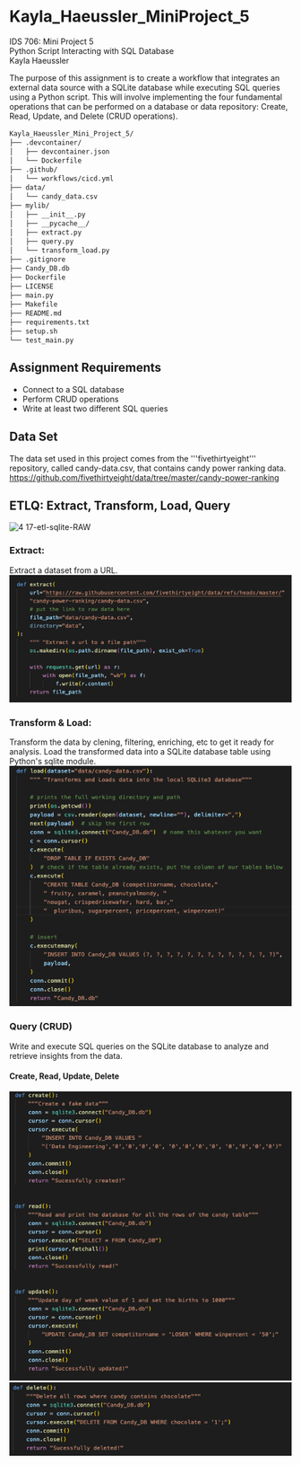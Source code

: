 # Kayla_Haeussler_MiniProject_5


IDS 706: Mini Project 5  
Python Script Interacting with SQL Database  
Kayla Haeussler  

The purpose of this assignment is to create a workflow that integrates an external data source with a SQLite database while executing SQL queries using a Python script. This will involve implementing the four fundamental operations that can be performed on a database or data repository: Create, Read, Update, and Delete (CRUD operations).

```
Kayla_Haeussler_Mini_Project_5/
├── .devcontainer/
│   ├── devcontainer.json
│   └── Dockerfile
├── .github/
│   └── workflows/cicd.yml
├── data/
│   └── candy_data.csv
├── mylib/
│   ├── __init__.py
│   ├── __pycache__/
│   ├── extract.py
│   ├── query.py
│   └── transform_load.py
├── .gitignore
├── Candy_DB.db
├── Dockerfile
├── LICENSE
├── main.py
├── Makefile
├── README.md
├── requirements.txt
├── setup.sh
└── test_main.py
```
## Assignment Requirements
* Connect to a SQL database
* Perform CRUD operations
* Write at least two different SQL queries

## Data Set
The data set used in this project comes from the '''fivethirtyeight''' repository, called candy-data.csv, that contains candy power ranking data. 
https://github.com/fivethirtyeight/data/tree/master/candy-power-ranking
## ETLQ: Extract, Transform, Load, Query
![4 17-etl-sqlite-RAW](https://github.com/nogibjj/sqlite-lab/assets/58792/b39b21b4-ccb4-4cc4-b262-7db34492c16d)

### Extract:
Extract a dataset from a URL.
![extract](README_images/extract.png)

### Transform & Load:
Transform the data by clening, filtering, enriching, etc to get it ready for analysis. Load the transformed data into a SQLite database table using Python's sqlite module.
![transform_load](README_images/transform_load.png)

### Query (CRUD)
Write and execute SQL queries on the SQLite database to analyze and retrieve insights from the data.
#### Create, Read, Update, Delete
![createreadupdate](README_images/C_R_U.png)
![D](README_images/D.png)







